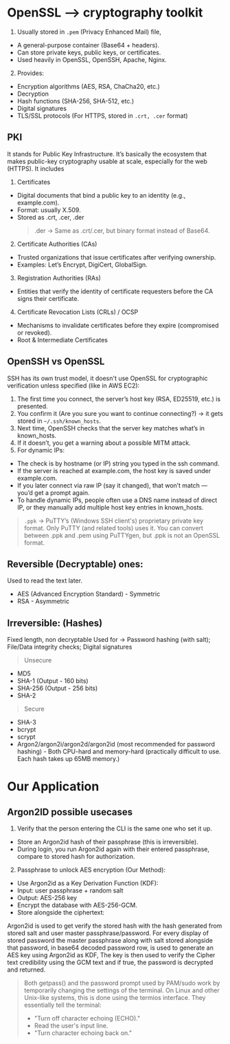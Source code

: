 # OpenSSL --> cryptography toolkit

1. Usually stored in `.pem` (Privacy Enhanced Mail) file,

- A general-purpose container (Base64 + headers).
- Can store private keys, public keys, or certificates.
- Used heavily in OpenSSL, OpenSSH, Apache, Nginx.

2. Provides:

- Encryption algorithms (AES, RSA, ChaCha20, etc.)
- Decryption
- Hash functions (SHA-256, SHA-512, etc.)
- Digital signatures
- TLS/SSL protocols (For HTTPS, stored in `.crt, .cer` format)

## PKI

It stands for Public Key Infrastructure.
It’s basically the ecosystem that makes public-key cryptography usable at scale, especially for the web (HTTPS).
It includes

1. Certificates

- Digital documents that bind a public key to an identity (e.g., example.com).
- Format: usually X.509.
- Stored as .crt, .cer, .der
  > .der → Same as .crt/.cer, but binary format instead of Base64.

2. Certificate Authorities (CAs)

- Trusted organizations that issue certificates after verifying ownership.
- Examples: Let’s Encrypt, DigiCert, GlobalSign.

3. Registration Authorities (RAs)

- Entities that verify the identity of certificate requesters before the CA signs their certificate.

4. Certificate Revocation Lists (CRLs) / OCSP

- Mechanisms to invalidate certificates before they expire (compromised or revoked).
- Root & Intermediate Certificates

## OpenSSH vs OpenSSL

SSH has its own trust model, it doesn't use OpenSSL for cryptographic verification unless specified (like in AWS EC2):

1. The first time you connect, the server’s host key (RSA, ED25519, etc.) is presented.
2. You confirm it (Are you sure you want to continue connecting?) → it gets stored in `~/.ssh/known_hosts`.
3. Next time, OpenSSH checks that the server key matches what’s in known_hosts.
4. If it doesn’t, you get a warning about a possible MITM attack.
5. For dynamic IPs:

- The check is by hostname (or IP) string you typed in the ssh command.
- If the server is reached at example.com, the host key is saved under example.com.
- If you later connect via raw IP (say it changed), that won’t match — you’d get a prompt again.
- To handle dynamic IPs, people often use a DNS name instead of direct IP, or they manually add multiple host key entries in known_hosts.

> `.ppk` → PuTTY’s (Windows SSH client's) proprietary private key format.
> Only PuTTY (and related tools) uses it.
> You can convert between .ppk and .pem using PuTTYgen, but .ppk is not an OpenSSL format.

## Reversible (Decryptable) ones:

Used to read the text later.

- AES (Advanced Encryption Standard) - Symmetric
- RSA - Asymmetric

## Irreversible: (Hashes)

Fixed length, non decryptable
Used for -> Password hashing (with salt); File/Data integrity checks; Digital signatures

> Unsecure

- MD5
- SHA-1 (Output - 160 bits)
- SHA-256 (Output - 256 bits)
- SHA-2

> Secure

- SHA-3
- bcrypt
- scrypt
- Argon2/argon2i/argon2d/argon2id (most recommended for password hashing) - Both CPU-hard and memory-hard (practically difficult to use. Each hash takes up 65MB memory.)

# Our Application

## Argon2ID possible usecases

1. Verify that the person entering the CLI is the same one who set it up.

- Store an Argon2id hash of their passphrase (this is irreversible).
- During login, you run Argon2id again with their entered passphrase, compare to stored hash for authorization.

2. Passphrase to unlock AES encryption (Our Method):

- Use Argon2id as a Key Derivation Function (KDF):
- Input: user passphrase + random salt
- Output: AES-256 key
- Encrypt the database with AES-256-GCM.
- Store alongside the ciphertext:

Argon2id is used to get verify the stored hash with the hash generated from stored salt and user master passphrase/password.
For every display of stored password the master passphrase along with salt stored alongside that password, in base64 decoded password row, is used to generate an AES key using Argon2id as KDF, The key is then used to verify the Cipher text credibility using the GCM text and if true, the password is decrypted and returned.

> Both getpass() and the password prompt used by PAM/sudo work by temporarily changing the settings of the terminal. On Linux and other Unix-like systems, this is done using the termios interface. They essentially tell the terminal:
>
> - "Turn off character echoing (ECHO)."
> - Read the user's input line.
> - "Turn character echoing back on."
